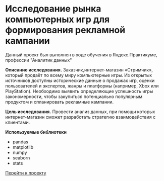 # Исследование рынка компьютерных игр для формирования рекламной кампании
Данный проект был выполнен в ходе обучения в Яндекс.Практикуме, профессии "Аналитик данных"

**Описание исследования.**
Заказчик,интернет-магазин «Стримчик», который продаёт по всему миру компьютерные игры. Из открытых источников доступны исторические данные о продажах игр, оценки пользователей и экспертов, жанры и платформы (например, Xbox или PlayStation). Необходимо выявить определяющие успешность игры закономерности, чтобы закупиться потенциально популярным продуктом и спланировать рекламные кампании. 

**Цель исследования.**
Провести анализ данных, при помощи которых интернет-магазин сможет разработать стратегию взаимодействия с клиентами.

**Используемые библиотеки**
* pandas
* matplotlib
* numpy 
* seaborn 
* stats

[Перейти к проекту](https://github.com/Anstosia/analysis_games/blob/main/analiz_games.ipynb) 
